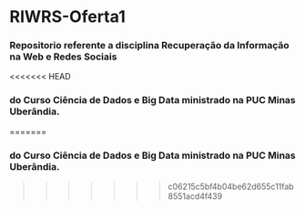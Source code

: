 # RIWRS-Oferta1
### Repositorio referente a  disciplina Recuperação da Informação na Web e Redes Sociais
<<<<<<< HEAD
### do Curso Ciência de Dados e Big Data ministrado na PUC Minas Uberândia.
=======
### do Curso Ciência de Dados e Big Data ministrado na PUC Minas Uberândia.
>>>>>>> c06215c5bf4b04be62d655c11fab8551acd4f439
